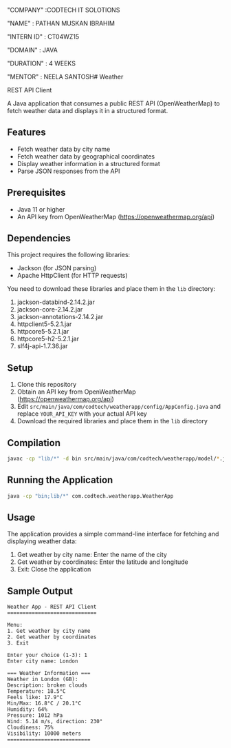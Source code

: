 "COMPANY" :CODTECH IT SOLOTIONS

"NAME" : PATHAN MUSKAN IBRAHIM

"INTERN ID" : CT04WZ15

"DOMAIN" : JAVA

"DURATION" : 4 WEEKS

"MENTOR" : NEELA SANTOSH# Weather

REST API Client

A Java application that consumes a public REST API (OpenWeatherMap) to fetch weather data and displays it in a structured format.

## Features

- Fetch weather data by city name
- Fetch weather data by geographical coordinates
- Display weather information in a structured format
- Parse JSON responses from the API

## Prerequisites

- Java 11 or higher
- An API key from OpenWeatherMap (https://openweathermap.org/api)

## Dependencies

This project requires the following libraries:
- Jackson (for JSON parsing)
- Apache HttpClient (for HTTP requests)

You need to download these libraries and place them in the `lib` directory:
1. jackson-databind-2.14.2.jar
2. jackson-core-2.14.2.jar
3. jackson-annotations-2.14.2.jar
4. httpclient5-5.2.1.jar
5. httpcore5-5.2.1.jar
6. httpcore5-h2-5.2.1.jar
7. slf4j-api-1.7.36.jar

## Setup

1. Clone this repository
2. Obtain an API key from OpenWeatherMap (https://openweathermap.org/api)
3. Edit `src/main/java/com/codtech/weatherapp/config/AppConfig.java` and replace `YOUR_API_KEY` with your actual API key
4. Download the required libraries and place them in the `lib` directory

## Compilation

```bash
javac -cp "lib/*" -d bin src/main/java/com/codtech/weatherapp/model/*.java src/main/java/com/codtech/weatherapp/config/*.java src/main/java/com/codtech/weatherapp/service/*.java src/main/java/com/codtech/weatherapp/*.java
```

## Running the Application

```bash
java -cp "bin;lib/*" com.codtech.weatherapp.WeatherApp
```

## Usage

The application provides a simple command-line interface for fetching and displaying weather data:

1. Get weather by city name: Enter the name of the city
2. Get weather by coordinates: Enter the latitude and longitude
3. Exit: Close the application

## Sample Output

```
Weather App - REST API Client
=============================

Menu:
1. Get weather by city name
2. Get weather by coordinates
3. Exit

Enter your choice (1-3): 1
Enter city name: London

=== Weather Information ===
Weather in London (GB):
Description: broken clouds
Temperature: 18.5°C
Feels like: 17.9°C
Min/Max: 16.8°C / 20.1°C
Humidity: 64%
Pressure: 1012 hPa
Wind: 5.14 m/s, direction: 230°
Cloudiness: 75%
Visibility: 10000 meters
=========================== 

